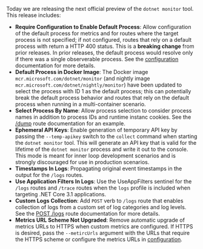 Today we are releasing the next official preview of the `dotnet monitor` tool. This release includes:
- **Require Configuration to Enable Default Process**: Allow configuration of the default process for metrics and for routes where the target process is not specified; if not configured, routes that rely on a default process with return a HTTP 400 status. This is a **breaking change** from prior releases. In prior releases, the default process would resolve only if there was a single observerable process. See the [configuration](https://github.com/dotnet/dotnet-monitor/blob/main/documentation/configuration.md#default-process-configuration) documentation for more details.
- **Default Process in Docker Image**: The Docker image `mcr.microsoft.com/dotnet/monitor` (and nightly image `mcr.microsoft.com/dotnet/nightly/monitor`) have been updated to select the process with ID 1 as the default process; this can potentially break the default process behavior and routes that rely on the default process when running in a multi-container scenario.
- **Select Process By Name**: Allow process selection to consider process names in addition to process IDs and runtime instanc cookies. See the [/dump](https://github.com/dotnet/dotnet-monitor/blob/main/documentation/api/dump.md) route documentation for an example.
- **Ephemeral API Keys**: Enable generation of temporary API key by passing the `--temp-apikey` switch to the `collect` command when starting the `dotnet monitor` tool. This will generate an API key that is valid for the lifetime of the `dotnet monitor` process and write it out to the console. This mode is meant for inner loop development scenarios and is strongly discouraged for use in production scenarios.
- **Timestamps In Logs**: Propagating original event timestamps in the output for the `/logs` routes.
- **Use Application Filters In Logs**: Use the UseAppFilters sentinel for the `/logs` routes and `/trace` routes when the `logs` profile is included when targeting .NET Core 3.1 applications.
- **Custom Logs Collection**: Add `POST` verb to `/logs` route that enables collection of logs from a custom set of log categories and log levels. See the [POST /logs](https://github.com/dotnet/dotnet-monitor/blob/main/documentation/api/logs-custom.md) route documentation for more details.
- **Metrics URL Scheme Not Upgraded**: Remove automatic upgrade of metrics URLs to HTTPS when custom metrics are configured. If HTTPS is desired, pass the `--metircUrls` argument with the URLs that require the HTTPS scheme or configure the metrics URLs in [configuration](https://github.com/dotnet/dotnet-monitor/blob/main/documentation/configuration.md#metrics-configuration).